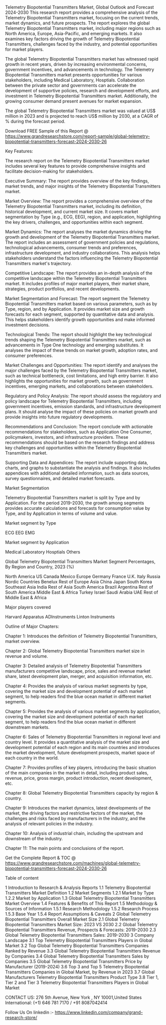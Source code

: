 Telemetry Biopotential Transmitters Market, Global Outlook and Forecast 2024-2030
This research report provides a comprehensive analysis of the Telemetry Biopotential Transmitters market, focusing on the current trends, market dynamics, and future prospects. The report explores the global Telemetry Biopotential Transmitters market, including major regions such as North America, Europe, Asia-Pacific, and emerging markets. It also examines key factors driving the growth of Telemetry Biopotential Transmitters, challenges faced by the industry, and potential opportunities for market players.

The global Telemetry Biopotential Transmitters market has witnessed rapid growth in recent years, driven by increasing environmental concerns, government incentives, and advancements in technology. The Telemetry Biopotential Transmitters market presents opportunities for various stakeholders, including Medical Laboratory, Hosptials. Collaboration between the private sector and governments can accelerate the development of supportive policies, research and development efforts, and investment in Telemetry Biopotential Transmitters market. Additionally, the growing consumer demand present avenues for market expansion.

The global Telemetry Biopotential Transmitters market was valued at US$ million in 2023 and is projected to reach US$ million by 2030, at a CAGR of % during the forecast period.

Download FREE Sample of this Report @ https://www.grandresearchstore.com/report-sample/global-telemetry-biopotential-transmitters-forecast-2024-2030-26


Key Features:

The research report on the Telemetry Biopotential Transmitters market includes several key features to provide comprehensive insights and facilitate decision-making for stakeholders.

Executive Summary: The report provides overview of the key findings, market trends, and major insights of the Telemetry Biopotential Transmitters market.

Market Overview: The report provides a comprehensive overview of the Telemetry Biopotential Transmitters market, including its definition, historical development, and current market size. It covers market segmentation by Type (e.g., ECG, EEG), region, and application, highlighting the key drivers, challenges, and opportunities within each segment.

Market Dynamics: The report analyses the market dynamics driving the growth and development of the Telemetry Biopotential Transmitters market. The report includes an assessment of government policies and regulations, technological advancements, consumer trends and preferences, infrastructure development, and industry collaborations. This analysis helps stakeholders understand the factors influencing the Telemetry Biopotential Transmitters market's trajectory.

Competitive Landscape: The report provides an in-depth analysis of the competitive landscape within the Telemetry Biopotential Transmitters market. It includes profiles of major market players, their market share, strategies, product portfolios, and recent developments.

Market Segmentation and Forecast: The report segment the Telemetry Biopotential Transmitters market based on various parameters, such as by Type, region, and by Application. It provides market size and growth forecasts for each segment, supported by quantitative data and analysis. This helps stakeholders identify growth opportunities and make informed investment decisions.

Technological Trends: The report should highlight the key technological trends shaping the Telemetry Biopotential Transmitters market, such as advancements in Type One technology and emerging substitutes. It analyses the impact of these trends on market growth, adoption rates, and consumer preferences.

Market Challenges and Opportunities: The report identify and analyses the major challenges faced by the Telemetry Biopotential Transmitters market, such as technical bottleneck, cost limitations, and high entry barrier. It also highlights the opportunities for market growth, such as government incentives, emerging markets, and collaborations between stakeholders.

Regulatory and Policy Analysis: The report should assess the regulatory and policy landscape for Telemetry Biopotential Transmitters, including government incentives, emission standards, and infrastructure development plans. It should analyse the impact of these policies on market growth and provide insights into future regulatory developments.

Recommendations and Conclusion: The report conclude with actionable recommendations for stakeholders, such as Application One Consumer, policymakers, investors, and infrastructure providers. These recommendations should be based on the research findings and address key challenges and opportunities within the Telemetry Biopotential Transmitters market.

Supporting Data and Appendices: The report include supporting data, charts, and graphs to substantiate the analysis and findings. It also includes appendices with additional detailed information, such as data sources, survey questionnaires, and detailed market forecasts.

Market Segmentation

Telemetry Biopotential Transmitters market is split by Type and by Application. For the period 2019-2030, the growth among segments provides accurate calculations and forecasts for consumption value by Type, and by Application in terms of volume and value.



Market segment by Type



ECG
EEG
EMG


Market segment by Application



Medical Laboratory
Hosptials
Others


Global Telemetry Biopotential Transmitters Market Segment Percentages, By Region and Country, 2023 (%)



North America
US
Canada
Mexico
Europe
Germany
France
U.K.
Italy
Russia
Nordic Countries
Benelux
Rest of Europe
Asia
China
Japan
South Korea
Southeast Asia
India
Rest of Asia
South America
Brazil
Argentina
Rest of South America
Middle East & Africa
Turkey
Israel
Saudi Arabia
UAE
Rest of Middle East & Africa


Major players covered



Harvard Apparatus
ADInstruments
Linton Instruments


Outline of Major Chapters:

Chapter 1: Introduces the definition of Telemetry Biopotential Transmitters, market overview.

Chapter 2: Global Telemetry Biopotential Transmitters market size in revenue and volume.

Chapter 3: Detailed analysis of Telemetry Biopotential Transmitters manufacturers competitive landscape, price, sales and revenue market share, latest development plan, merger, and acquisition information, etc.

Chapter 4: Provides the analysis of various market segments by type, covering the market size and development potential of each market segment, to help readers find the blue ocean market in different market segments.

Chapter 5: Provides the analysis of various market segments by application, covering the market size and development potential of each market segment, to help readers find the blue ocean market in different downstream markets.

Chapter 6: Sales of Telemetry Biopotential Transmitters in regional level and country level. It provides a quantitative analysis of the market size and development potential of each region and its main countries and introduces the market development, future development prospects, market space of each country in the world.

Chapter 7: Provides profiles of key players, introducing the basic situation of the main companies in the market in detail, including product sales, revenue, price, gross margin, product introduction, recent development, etc.

Chapter 8: Global Telemetry Biopotential Transmitters capacity by region & country.

Chapter 9: Introduces the market dynamics, latest developments of the market, the driving factors and restrictive factors of the market, the challenges and risks faced by manufacturers in the industry, and the analysis of relevant policies in the industry.

Chapter 10: Analysis of industrial chain, including the upstream and downstream of the industry.

Chapter 11: The main points and conclusions of the report.

Get the Complete Report & TOC @ https://www.grandresearchstore.com/machines/global-telemetry-biopotential-transmitters-forecast-2024-2030-26

Table of content

1 Introduction to Research & Analysis Reports
1.1 Telemetry Biopotential Transmitters Market Definition
1.2 Market Segments
1.2.1 Market by Type
1.2.2 Market by Application
1.3 Global Telemetry Biopotential Transmitters Market Overview
1.4 Features & Benefits of This Report
1.5 Methodology & Sources of Information
1.5.1 Research Methodology
1.5.2 Research Process
1.5.3 Base Year
1.5.4 Report Assumptions & Caveats
2 Global Telemetry Biopotential Transmitters Overall Market Size
2.1 Global Telemetry Biopotential Transmitters Market Size: 2023 VS 2030
2.2 Global Telemetry Biopotential Transmitters Revenue, Prospects & Forecasts: 2019-2030
2.3 Global Telemetry Biopotential Transmitters Sales: 2019-2030
3 Company Landscape
3.1 Top Telemetry Biopotential Transmitters Players in Global Market
3.2 Top Global Telemetry Biopotential Transmitters Companies Ranked by Revenue
3.3 Global Telemetry Biopotential Transmitters Revenue by Companies
3.4 Global Telemetry Biopotential Transmitters Sales by Companies
3.5 Global Telemetry Biopotential Transmitters Price by Manufacturer (2019-2024)
3.6 Top 3 and Top 5 Telemetry Biopotential Transmitters Companies in Global Market, by Revenue in 2023
3.7 Global Manufacturers Telemetry Biopotential Transmitters Product Type
3.8 Tier 1, Tier 2 and Tier 3 Telemetry Biopotential Transmitters Players in Global Market

CONTACT US:
276 5th Avenue, New York , NY 10001,United States
International: (+1) 646 781 7170 / +91 8087042414

Follow Us On linkedin :- https://www.linkedin.com/company/grand-research-store/

